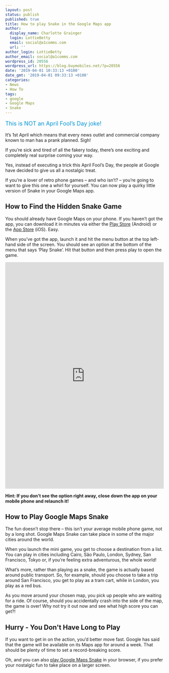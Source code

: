 ```yaml
---
layout: post
status: publish
published: true
title: How to play Snake in the Google Maps app
author:
  display_name: Charlotte Grainger
  login: LottieBetty
  email: social@a1comms.com
  url: ''
author_login: LottieBetty
author_email: social@a1comms.com
wordpress_id: 20556
wordpress_url: https://blog.buymobiles.net/?p=20556
date: '2019-04-01 10:33:13 +0100'
date_gmt: '2019-04-01 09:33:13 +0100'
categories:
- News
- How To
tags:
- google
- Google Maps
- Snake
---
```

<p><!-- wp:paragraph --></p>
<p><span class="postStandFirst" style="color: #0896d5; line-height: 26px; font-size: 18px;">This is NOT an April Fool&rsquo;s Day joke!</span></p>
<p><!-- /wp:paragraph --></p>
<p><!-- wp:paragraph --></p>
<p>It&rsquo;s 1st April which means that every news outlet and commercial company known to man has a prank planned. Sigh!</p>
<p><!-- /wp:paragraph --></p>
<p><!-- wp:paragraph --></p>
<p>If you&rsquo;re sick and tired of all the fakery today, there&rsquo;s one exciting and completely real surprise coming your way.</p>
<p><!-- /wp:paragraph --></p>
<p><!-- wp:paragraph --></p>
<p>Yes, instead of executing a trick this April Fool&rsquo;s Day, the people at Google have decided to give us all a nostalgic treat.</p>
<p><!-- /wp:paragraph --></p>
<p><!-- wp:paragraph --></p>
<p>If you&rsquo;re a lover of retro phone games &ndash;&nbsp;and who isn&rsquo;t? &ndash;&nbsp;you&rsquo;re going to want to give this one a whirl for yourself. You can now play a quirky little version of Snake in your Google Maps app.</p>
<p><!-- /wp:paragraph --></p>
<p><!-- wp:heading --></p>
<h2>How to Find the Hidden Snake Game</h2>
<p><!-- /wp:heading --></p>
<p><!-- wp:paragraph --></p>
<p>You should already have Google Maps on your phone. If you haven&rsquo;t got the app, you can download it in minutes via either the <a rel="noreferrer noopener" aria-label=" (opens in a new tab)" href="https://play.google.com/store/apps/details?id=com.google.android.apps.maps&amp;hl=en_GB" target="_blank">Play Store</a> (Android) or the <a href="https://itunes.apple.com/gb/app/google-maps-transit-food/id585027354?mt=8" target="_blank" rel="noreferrer noopener" aria-label=" (opens in a new tab)">App Store</a> (iOS). Easy.</p>
<p><!-- /wp:paragraph --></p>
<p><!-- wp:paragraph --></p>
<p>When you&rsquo;ve got the app, launch it and hit the menu button at the top left-hand side of the screen. You should see an option at the bottom of the menu that says &lsquo;Play Snake&rsquo;. Hit that button and then press play to open the game.</p>
<p><!-- /wp:paragraph --></p>
<p><!-- wp:html --></p>
<div style="width:100%;height:0;padding-bottom:143%;position:relative;"><iframe src="https://giphy.com/embed/uVQ4k0lSCamaTgmqyN" width="100%" height="100%" style="position:absolute" frameBorder="0" class="giphy-embed" allowFullScreen></iframe></div>
<p><!-- /wp:html --></p>
<p><!-- wp:paragraph --></p>
<p><strong>Hint: If you don&rsquo;t see the option right away, close down the app on your mobile phone and relaunch it! </strong></p>
<p><!-- /wp:paragraph --></p>
<p><!-- wp:heading --></p>
<h2>How to Play Google Maps Snake</h2>
<p><!-- /wp:heading --></p>
<p><!-- wp:paragraph --></p>
<p>The fun doesn&rsquo;t stop there &ndash; this isn&rsquo;t your average mobile phone game, not by a long shot. Google Maps Snake can take place in some of the major cities around the world.</p>
<p><!-- /wp:paragraph --></p>
<p><!-- wp:paragraph --></p>
<p>When you launch the mini game, you get to choose a destination from a list. You can play in cities including Cairo, S&atilde;o Paulo, London, Sydney, San Francisco, Tokyo or, if you&rsquo;re feeling extra adventurous, the whole world!</p>
<p><!-- /wp:paragraph --></p>
<p><!-- wp:paragraph --></p>
<p>What&rsquo;s more, rather than playing as a snake, the game is actually based around public transport. So, for example, should you choose to take a trip around San Francisco, you get to play as a tram cart, while in London, you play as a red bus.</p>
<p><!-- /wp:paragraph --></p>
<p><!-- wp:paragraph --></p>
<p>As you move around your chosen map, you pick up people who are waiting for a ride. Of course, should you accidentally crash into the side of the map, the game is over! Why not try it out now and see what high score you can get?!</p>
<p><!-- /wp:paragraph --></p>
<p><!-- wp:heading --></p>
<h2>Hurry - You Don't Have Long to Play</h2>
<p><!-- /wp:heading --></p>
<p><!-- wp:paragraph --></p>
<p>If you want to get in on the action, you&rsquo;d better move fast. Google has said that the game will be available on its Maps app for around a week. That should be plenty of time to set a record-breaking score.</p>
<p><!-- /wp:paragraph --></p>
<p><!-- wp:paragraph --></p>
<p>Oh, and you can also <a href="https://snake.googlemaps.com" target="_blank" rel="noreferrer noopener" aria-label=" (opens in a new tab)">play Google Maps Snake</a> in your browser, if you prefer your nostalgic fun to take place on a larger screen.</p>
<p><!-- /wp:paragraph --></p>
